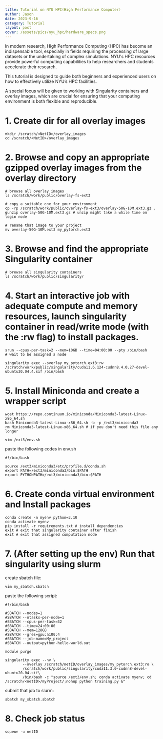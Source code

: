 ```yaml
---
title: Tutorial on NYU HPC(High Performance Computer)
author: Jason
date: 2023-9-16
category: Tutorial
layout: post
cover: /assets/pics/nyu_hpc/hardware_specs.png
---
```

In modern research, High Performance Computing (HPC) has become an indispensable tool, especially in fields requiring the processing of large datasets or the undertaking of complex simulations. NYU's HPC resources provide powerful computing capabilities to help researchers and students accelerate their research.

This tutorial is designed to guide both beginners and experienced users on how to effectively utilize NYU’s HPC facilities.

A special focus will be given to working with Singularity containers and overlay images, which are crucial for ensuring that your computing environment is both flexible and reproducible.

# 1. Create dir for all overlay images
```shell
mkdir /scratch/<NetID>/overlay_images
cd /scratch/<NetID>/overlay_images
```
# 2. Browse and copy an appropriate gzipped overlay images from the overlay directory
```shell
# browse all overlay images 
ls /scratch/work/public/overlay-fs-ext3

# copy a suitable one for your environment
cp -rp /scratch/work/public/overlay-fs-ext3/overlay-50G-10M.ext3.gz .
gunzip overlay-50G-10M.ext3.gz # unzip might take a while time on login node

# rename that image to your project 
mv overlay-50G-10M.ext3 my_pytorch.ext3
```
# 3. Browse and find the appropriate Singularity container 
```shell
# browse all singularity containers
ls /scratch/work/public/singularity/
```
# 4. Start an interactive job with adequate compute and memory resources, launch singularity container in read/write mode (with the :rw flag) to install packages.
```shell
srun --cpus-per-task=2 --mem=10GB --time=04:00:00 --pty /bin/bash
# wait to be assigned a node

singularity exec --overlay my_pytorch.ext3:rw /scratch/work/public/singularity/cuda11.6.124-cudnn8.4.0.27-devel-ubuntu20.04.4.sif /bin/bash

```
# 5. Install Miniconda and create a wrapper script
```shell
wget https://repo.continuum.io/miniconda/Miniconda3-latest-Linux-x86_64.sh
bash Miniconda3-latest-Linux-x86_64.sh -b -p /ext3/miniconda3
rm Miniconda3-latest-Linux-x86_64.sh # if you don't need this file any longer

vim /ext3/env.sh
```
paste the following codes in env.sh
```shell
#!/bin/bash

source /ext3/miniconda3/etc/profile.d/conda.sh
export PATH=/ext3/miniconda3/bin:$PATH
export PYTHONPATH=/ext3/miniconda3/bin:$PATH
```
# 6. Create conda virtual environment and Install packages 
```shell
conda create -n myenv python=3.10
conda activate myenv
pip install -r requirements.txt # install dependencies
exit # exit that singularity container after finish
exit # exit that assigned computation node
```
# 7. (After setting up the env) Run that singularity using slurm
create sbatch file:
```shell
vim my_sbatch.sbatch
```
paste the following script:
```shell
#!/bin/bash

#SBATCH --nodes=1
#SBATCH --ntasks-per-node=1
#SBATCH --cpus-per-task=32
#SBATCH --time=24:00:00
#SBATCH --mem=128GB
#SBATCH --gres=gpu:a100:4
#SBATCH --job-name=My_project
#SBATCH --output=python-hello-world.out

module purge

singularity exec --nv \
	    --overlay /scratch/netID/overlay_images/my_pytorch.ext3:ro \
	    /scratch/work/public/singularity/cuda11.3.0-cudnn8-devel-ubuntu20.04.sif\
	    /bin/bash -c "source /ext3/env.sh; conda activate myenv; cd /scratch/<netID>/myProject/;nohup python training.py &"

```
submit that job to slurm:
```shell
sbatch my_sbatch.sbatch
```
# 8. Check job status
```shell
squeue -u netID
```